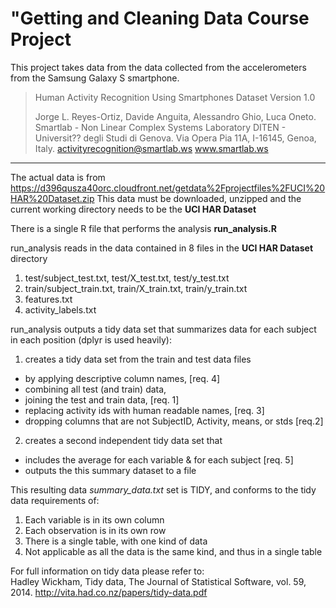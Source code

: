 # "Getting and Cleaning Data Course Project

This project takes data from the data collected from the accelerometers from the Samsung Galaxy S smartphone. 
>Human Activity Recognition Using Smartphones Dataset
>Version 1.0
>
>Jorge L. Reyes-Ortiz, Davide Anguita, Alessandro Ghio, Luca Oneto.
>Smartlab - Non Linear Complex Systems Laboratory
>DITEN - Universit?? degli Studi di Genova.
>Via Opera Pia 11A, I-16145, Genoa, Italy.
>activityrecognition@smartlab.ws
>www.smartlab.ws
***

The actual data is from https://d396qusza40orc.cloudfront.net/getdata%2Fprojectfiles%2FUCI%20HAR%20Dataset.zip
This data must be downloaded, unzipped and the current working directory needs to be the **UCI HAR Dataset**

There is a single R file that performs the analysis **run_analysis.R**

run_analysis reads in the data contained in 8 files in the **UCI HAR Dataset** directory

1. test/subject_test.txt, test/X_test.txt, test/y_test.txt
2. train/subject_train.txt, train/X_train.txt, train/y_train.txt 
3. features.txt
4. activity_labels.txt

run_analysis outputs a tidy data set that summarizes data for each subject in each position (dplyr is used heavily):

1. creates a tidy data set from the train and test data files
  * by applying descriptive column names,  [req. 4]
  * combining all test (and train) data, 
  * joining the test and train data, [req. 1]
  * replacing activity ids with human readable names, [req. 3] 
  * dropping columns that are not SubjectID, Activity, means, or stds [req.2]
2. creates a second independent tidy data set that 
  * includes the average for each variable & for each subject [req. 5]
  * outputs the this summary dataset to a file

This resulting data *summary_data.txt* set is TIDY, and conforms to the tidy data requirements of:

1. Each variable is in its own column
2. Each observation is in its own row
3. There is a single table, with one kind of data
4. Not applicable as all the data is the same kind, and thus in a single table

For full information on tidy data please refer to:  
Hadley Wickham, Tidy data,  The Journal of Statistical Software, vol. 59, 2014.
http://vita.had.co.nz/papers/tidy-data.pdf





